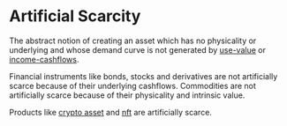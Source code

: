 # Artificial Scarcity

The abstract notion of creating an asset which has no physicality or underlying and whose demand curve is not generated by [use-value](use-value.md) or [income-cashflows](income-cashflows.md). 

Financial instruments like bonds, stocks and derivatives are not artificially scarce because of their underlying cashflows. Commodities are not artificially scarce because of their physicality and intrinsic value.

Products like [crypto asset](cryptoasset.md) and [nft](nft.md) are artificially scarce.

